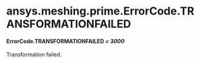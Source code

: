 <a id="ansys-meshing-prime-errorcode-transformationfailed"></a>

# ansys.meshing.prime.ErrorCode.TRANSFORMATIONFAILED

<a id="ansys.meshing.prime.ErrorCode.TRANSFORMATIONFAILED"></a>

#### ErrorCode.TRANSFORMATIONFAILED *= 3000*

Transformation failed.

<!-- !! processed by numpydoc !! -->
